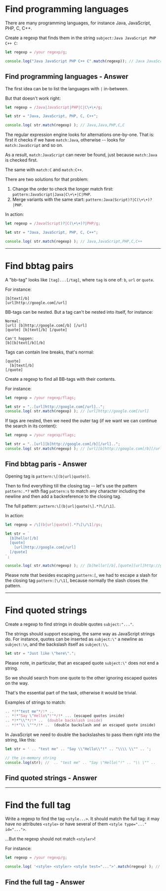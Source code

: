 # Find programming languages

There are many programming languages, for instance Java, JavaScript, PHP, C, C++.

Create a regexp that finds them in the string `subject:Java JavaScript PHP C++ C`:

```js
let regexp = /your regexp/g;

console.log("Java JavaScript PHP C++ C".match(regexp)); // Java JavaScript PHP C++ C
```

## Find programming languages - Answer

The first idea can be to list the languages with `|` in-between.

But that doesn't work right:

```js run
let regexp = /Java|JavaScript|PHP|C|C\+\+/g;

let str = "Java, JavaScript, PHP, C, C++";

console.log( str.match(regexp) ); // Java,Java,PHP,C,C
```

The regular expression engine looks for alternations one-by-one. That is: first it checks if we have  `match:Java`, otherwise -- looks for `match:JavaScript` and so on.

As a result, `match:JavaScript` can never be found, just because `match:Java` is checked first.

The same with `match:C` and `match:C++`.

There are two solutions for that problem:

1. Change the order to check the longer match first: `pattern:JavaScript|Java|C\+\+|C|PHP`.
2. Merge variants with the same start: `pattern:Java(Script)?|C(\+\+)?|PHP`.

In action:

```js run
let regexp = /Java(Script)?|C(\+\+)?|PHP/g;

let str = "Java, JavaScript, PHP, C, C++";

console.log( str.match(regexp) ); // Java,JavaScript,PHP,C,C++
```

---

# Find bbtag pairs

A "bb-tag" looks like `[tag]...[/tag]`, where `tag` is one of: `b`, `url` or `quote`.

For instance:
```
[b]text[/b]
[url]http://google.com[/url]
```

BB-tags can be nested. But a tag can't be nested into itself, for instance:

```
Normal:
[url] [b]http://google.com[/b] [/url]
[quote] [b]text[/b] [/quote]

Can't happen:
[b][b]text[/b][/b]
```

Tags can contain line breaks, that's normal:

```
[quote]
  [b]text[/b]
[/quote]
```

Create a regexp to find all BB-tags with their contents.

For instance:

```js
let regexp = /your regexp/flags;

let str = "..[url]http://google.com[/url]..";
console.log( str.match(regexp) ); // [url]http://google.com[/url]
```

If tags are nested, then we need the outer tag (if we want we can continue the search in its content):

```js
let regexp = /your regexp/flags;

let str = "..[url][b]http://google.com[/b][/url]..";
console.log( str.match(regexp) ); // [url][b]http://google.com[/b][/url]
```

## Find bbtag paris - Answer

Opening tag is `pattern:\[(b|url|quote)]`.

Then to find everything till the closing tag -- let's use the pattern `pattern:.*?` with flag `pattern:s` to match any character including the newline and then add a backreference to the closing tag.

The full pattern: `pattern:\[(b|url|quote)\].*?\[/\1]`.

In action:

```js run
let regexp = /\[(b|url|quote)].*?\[\/\1]/gs;

let str = `
  [b]hello![/b]
  [quote]
    [url]http://google.com[/url]
  [/quote]
`;

console.log( str.match(regexp) ); // [b]hello![/b],[quote][url]http://google.com[/url][/quote]
```

Please note that besides escaping `pattern:[`, we had to escape a slash for the closing tag `pattern:[\/\1]`, because normally the slash closes the pattern.

---

# Find quoted strings

Create a regexp to find strings in double quotes `subject:"..."`.

The strings should support escaping, the same way as JavaScript strings do. For instance, quotes can be inserted as `subject:\"` a newline as `subject:\n`, and the backslash itself as `subject:\\`.

```js
let str = "Just like \"here\".";
```

Please note, in particular, that an escaped quote `subject:\"` does not end a string.

So we should search from one quote to the other ignoring escaped quotes on the way.

That's the essential part of the task, otherwise it would be trivial.

Examples of strings to match:
```js
.. *!*"test me"*/!* ..  
.. *!*"Say \"Hello\"!"*/!* ... (escaped quotes inside)
.. *!*"\\"*/!* ..  (double backslash inside)
.. *!*"\\ \""*/!* ..  (double backslash and an escaped quote inside)
```

In JavaScript we need to double the backslashes to pass them right into the string, like this:

```js run
let str = ' .. "test me" .. "Say \\"Hello\\"!" .. "\\\\ \\"" .. ';

// the in-memory string
console.log(str); //  .. "test me" .. "Say \"Hello\"!" .. "\\ \"" ..
```

## Find quoted strings - Answer

---

# Find the full tag

Write a regexp to find the tag `<style...>`. It should match the full tag: it may have no attributes  `<style>` or have several of them `<style type="..." id="...">`.

...But the regexp should not match `<styler>`!

For instance:

```js
let regexp = /your regexp/g;

console.log( '<style> <styler> <style test="...">'.match(regexp) ); // <style>, <style test="...">
```

## Find the full tag - Answer


